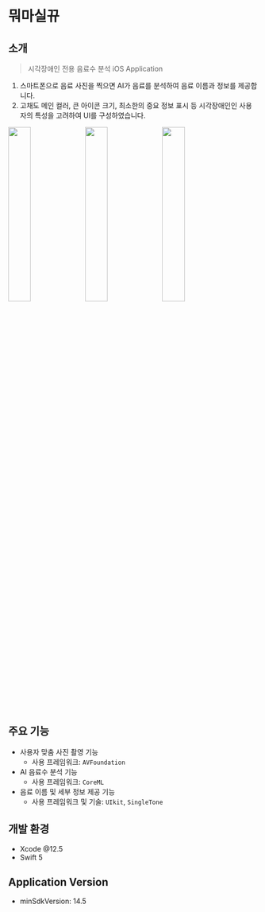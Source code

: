 # 뭐마실뀨
## 소개
> 시각장애인 전용 음료수 분석 iOS Application
1. 스마트폰으로 음료 사진을 찍으면 AI가 음료를 분석하여 음료 이름과 정보를 제공합니다.
2. 고채도 메인 컬러, 큰 아이콘 크기, 최소한의 중요 정보 표시 등 시각장애인인 사용자의 특성을 고려하여 UI를 구성하였습니다.

<img src="https://user-images.githubusercontent.com/47033052/133103335-1a48ffdf-cd3a-4392-89b6-db7114205a72.png" width="30%"> <img src="https://user-images.githubusercontent.com/47033052/133104706-67d931f3-9e4b-4382-9dff-0301d8438a23.png" width="30%"> <img src="https://user-images.githubusercontent.com/47033052/133104289-daf318dc-f43d-42ee-9575-892b368aa06c.png" width="30%">

## 주요 기능
- 사용자 맞춤 사진 촬영 기능
  - 사용 프레임워크: `AVFoundation`
- AI 음료수 분석 기능
  - 사용  프레임워크: `CoreML`
- 음료 이름 및 세부 정보 제공 기능
  - 사용 프레임워크 및 기술: `UIkit`, `SingleTone`

## 개발 환경
- Xcode @12.5
- Swift 5

## Application Version
- minSdkVersion: 14.5
